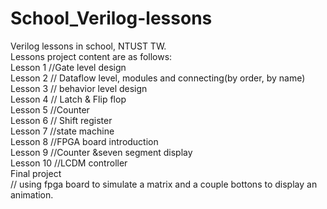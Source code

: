 # School_Verilog-lessons
Verilog lessons in school, NTUST TW. <br />
Lessons project content are as follows: <br />
Lesson 1 //Gate level design <br />
Lesson 2 // Dataflow level, modules and connecting(by order, by name) <br />
Lesson 3 // behavior level design<br />
Lesson 4 // Latch & Flip flop<br />
Lesson 5 //Counter <br />
Lesson 6 // Shift register <br />
Lesson 7 //state machine <br />
Lesson 8 //FPGA board introduction <br />
Lesson 9 //Counter &seven segment display <br />
Lesson 10 //LCDM controller <br />
Final project <br />
// using fpga board to simulate a matrix and a couple bottons to display an animation. <br />
